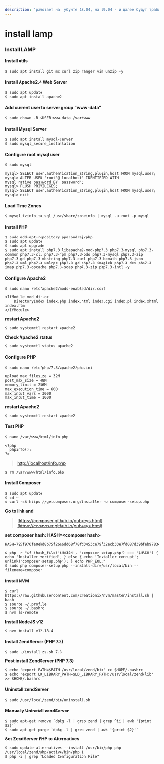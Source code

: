 ```yaml
---
description: 'работает на  убунте 18.04, на 19.04 - и далее будут траблы с sql'
---
```


# install lamp



### Install LAMP

#### Install utils

```text
$ sudo apt install git mc curl zip ranger vim unzip -y
```

#### Install Apache2.4 Web Server

```text
$ sudo apt update
$ sudo apt install apache2
```

#### Add current user to server group "www-data"

```text
$ sudo chown -R $USER:www-data /var/www
```

#### Install Mysql Server

```text
$ sudo apt install mysql-server
$ sudo mysql_secure_installation
```

#### Configure root mysql user

```text
$ sudo mysql
```

```text
mysql> SELECT user,authentication_string,plugin,host FROM mysql.user;
mysql> ALTER USER 'root'@'localhost' IDENTIFIED WITH mysql_native_password BY 'password';
mysql> FLUSH PRIVILEGES;
mysql> SELECT user,authentication_string,plugin,host FROM mysql.user;
mysql> exit
```

#### Load Time Zones

```text
$ mysql_tzinfo_to_sql /usr/share/zoneinfo | mysql -u root -p mysql
```

#### Install PHP

```text
$ sudo add-apt-repository ppa:ondrej/php
$ sudo apt update
$ sudo apt upgrade
$ sudo apt install php7.3 libapache2-mod-php7.3 php7.3-mysql php7.3-common php7.3-cli php7.3-fpm php7.3-pdo php7.3-mysql php7.3-zip php7.3-gd php7.3-mbstring php7.3-curl php7.3-bcmath php7.3-json php7.3-xml php7.3-xmlrpc php7.3-gd php7.3-imagick php7.3-dev php7.3-imap php7.3-opcache php7.3-soap php7.3-zip php7.3-intl -y
```

#### Configure Apache2

```text
$ sudo nano /etc/apache2/mods-enabled/dir.conf
```

```text
<IfModule mod_dir.c>
    DirectoryIndex index.php index.html index.cgi index.pl index.xhtml index.htm
</IfModule>
```

**restart Apache2**

```text
$ sudo systemctl restart apache2
```

**Check Apache2 status**

```text
$ sudo systemctl status apache2
```

#### Configure PHP

```text
$ sudo nano /etc/php/7.3/apache2/php.ini
```

```text
upload_max_filesize = 32M 
post_max_size = 48M 
memory_limit = 256M 
max_execution_time = 600 
max_input_vars = 3000 
max_input_time = 1000
```

**restart Apache2**

```text
$ sudo systemctl restart apache2
```

#### Test PHP

```text
$ nano /var/www/html/info.php
```

```text
<?php
  phpinfo();
?>
```

> [http://localhost/info.php](http://localhost/info.php)

```text
$ rm /var/www/html/info.php
```

#### Install Composer

```text
$ sudo apt update
$ cd ~
$ curl -sS https://getcomposer.org/installer -o composer-setup.php
```

**Go to link and**

> [https://composer.github.io/pubkeys.html](https://composer.github.io/pubkeys.html)

**set composer hash: HASH=&lt;composer hash&gt;**

```text
HASH=795f976fe0ebd8b75f26a6dd68f78fd3453ce79f32ecb33e7fd087d39bfeb978342fb73ac986cd4f54edd0dc902601dc
```

```text
$ php -r "if (hash_file('SHA384', 'composer-setup.php') === '$HASH') { echo 'Installer verified'; } else { echo 'Installer corrupt'; unlink('composer-setup.php'); } echo PHP_EOL;"
$ sudo php composer-setup.php --install-dir=/usr/local/bin --filename=composer
```

#### Install NVM

```text
$ curl https://raw.githubusercontent.com/creationix/nvm/master/install.sh | bash
$ source ~/.profile 
$ source ~/.bashrc
$ nvm ls-remote
```

**Install NodeJS v12**

```text
$ nvm install v12.18.4
```

#### Install ZendServer \(PHP 7.3\)

```text
$ sudo ./install_zs.sh 7.3
```

**Post install ZendServer \(PHP 7.3\)**

```text
$ echo 'export PATH=$PATH:/usr/local/zend/bin' >> $HOME/.bashrc
$ echo 'export LD_LIBRARY_PATH=$LD_LIBRARY_PATH:/usr/local/zend/lib' >> $HOME/.bashrc
```

#### Uninstall zendServer

```text
$ sudo /usr/local/zend/bin/uninstall.sh
```

#### Manually Uninstall zendServer

```text
$ sudo apt-get remove `dpkg -l | grep zend | grep ^ii | awk '{print $2}'`
$ sudo apt-get purge `dpkg -l | grep zend | awk '{print $2}'`
```

**Set ZendServer PHP to Alternatives**

```text
$ sudo update-alternatives --install /usr/bin/php php /usr/local/zend/php/active/bin/php 1
$ php -i | grep "Loaded Configuration File"
```

